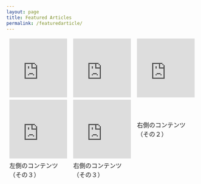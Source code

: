 ```yaml
---
layout: page
title: Featured Articles
permalink: /featuredarticle/
---
```


<table style="border:none;">
  <tbody style="border:none;">
    <tr style="border:none;">
      <td style="border:none;">
        <iframe 
  class="hatenablogcard" 
  style="width:100%;height:155px;max-width:680px;" 
  title="Japan Rail Pass (JR Pass)" 
  src="https://hatenablog-parts.com/embed?url=https://www.japantimes.co.jp/news/2020/08/01/national/history/japan-times-1945-new-type-bombs-used-raid-hiroshima/#.XylOVS0oe3U" 
  width="300" height="150" frameborder="0" scrolling="no">
</iframe></td>
      <td style="border:none;">
      <iframe 
  class="hatenablogcard" 
  style="width:100%;height:155px;max-width:680px;" 
  title="Japan Rail Pass (JR Pass)" 
  src="https://hatenablog-parts.com/embed?url=https://leisuregrouptravel.com/embrace-the-wonderland-of-tottori-prefecture/" 
  width="300" height="150" frameborder="0" scrolling="no">
</iframe>
      </td>
      <td style="border:none;">
        <iframe 
  class="hatenablogcard" 
  style="width:100%;height:155px;max-width:680px;" 
  title="Japan Rail Pass (JR Pass)" 
  src="https://hatenablog-parts.com/embed?url=https://mainichi.jp/english/articles/20200803/p2a/00m/0na/009000c" 
  width="300" height="150" frameborder="0" scrolling="no">
</iframe>
      </td>
    </tr>
    <tr style="border:none;">
      <td style="border:none;">
      <iframe 
  class="hatenablogcard" 
  style="width:100%;height:155px;max-width:680px;" 
  title="Japan Rail Pass (JR Pass)" 
  src="https://hatenablog-parts.com/embed?url=https://mainichi.jp/english/articles/20200707/p2g/00m/0na/072000c" 
  width="300" height="150" frameborder="0" scrolling="no">
</iframe>
      </td>
      <td style="border:none;">
      <iframe 
  class="hatenablogcard" 
  style="width:100%;height:155px;max-width:680px;" 
  title="Japan Rail Pass (JR Pass)" 
  src="https://hatenablog-parts.com/embed?url=https://www.nichibei.org/2020/07/the-heart-of-kanji-help-one-another/" 
  width="300" height="150" frameborder="0" scrolling="no">
</iframe>
      </td>
      <td style="border:none;">右側のコンテンツ（その２）</td>
    </tr>
    <tr style="border:none;">
      <td style="border:none;">左側のコンテンツ（その３）</td>
      <td style="border:none;">右側のコンテンツ（その３）</td>
    </tr>
  </tbody>
</table>
